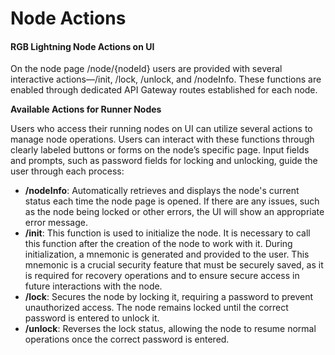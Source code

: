 # Node Actions

#### RGB Lightning Node Actions on UI

On the node page /node/{nodeId} users are provided with several interactive actions—/init, /lock, /unlock, and /nodeInfo. These functions are enabled through dedicated API Gateway routes established for each node.

**Available Actions for Runner Nodes**

Users who access their running nodes on UI can utilize several actions to manage node operations. Users can interact with these functions through clearly labeled buttons or forms on the node’s specific page. Input fields and prompts, such as password fields for locking and unlocking, guide the user through each process:

* **/nodeInfo**: Automatically retrieves and displays the node's current status each time the node page is opened. If there are any issues, such as the node being locked or other errors, the UI will show an appropriate error message.
* **/init**: This function is used to initialize the node. It is necessary to call this function after the creation of the node to work with it. During initialization, a mnemonic is generated and provided to the user. This mnemonic is a crucial security feature that must be securely saved, as it is required for recovery operations and to ensure secure access in future interactions with the node.
* **/lock**: Secures the node by locking it, requiring a password to prevent unauthorized access. The node remains locked until the correct password is entered to unlock it.
* **/unlock**: Reverses the lock status, allowing the node to resume normal operations once the correct password is entered.

